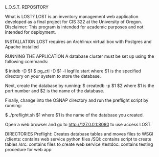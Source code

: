 L.O.S.T. REPOSITORY


What is LOST?
LOST is an inventory management web application developed as a final project for CIS 322 at the University of Oregon. 
Disclaimer: This program is intended for academic purposes and not intended for deployment.

INSTALLATION
LOST requires an Archlinux virtual box with Postgres and Apache installed

RUNNING THE APPLICATION
A database cluster must be set up using the following commands:

$ initdb -D $1
$ pg_ctl -D $1 -l logfile start
where $1 is the specified directory on your system to store the database.

Next, create the database by running:
$ createdb -p $1 $2
where $1 is the port number and $2 is the name of the database.

Finally, change into the OSNAP directory and run the preflight script by running:

$ ./preflight.sh $1
where $1 is the name of the database you created.

Open a web browser and go to http://127.0.0.1:8080 to use access LOST.

DIRECTORIES
Preflight: Creates database tables and moves files to WSGI
/clients: contains web service python files
/SQl: contains script to create tables
/src: contains files to create web service
/testdoc: contains testing procedure for web app
